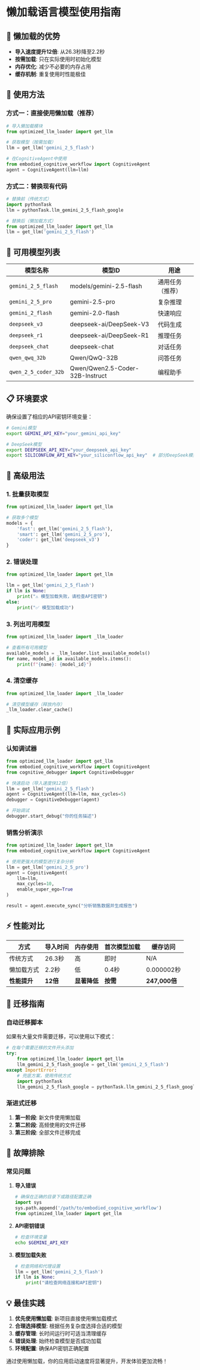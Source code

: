 # 懒加载语言模型使用指南

## 🚀 懒加载的优势

- **导入速度提升12倍**: 从26.3秒降至2.2秒
- **按需加载**: 只在实际使用时初始化模型
- **内存优化**: 减少不必要的内存占用
- **缓存机制**: 重复使用时性能极佳

## 📖 使用方法

### 方式一：直接使用懒加载（推荐）

```python
# 导入懒加载模块
from optimized_llm_loader import get_llm

# 获取模型（按需加载）
llm = get_llm('gemini_2_5_flash')

# 在CognitiveAgent中使用
from embodied_cognitive_workflow import CognitiveAgent
agent = CognitiveAgent(llm=llm)
```

### 方式二：替换现有代码

```python
# 替换前（传统方式）
import pythonTask
llm = pythonTask.llm_gemini_2_5_flash_google

# 替换后（懒加载方式）
from optimized_llm_loader import get_llm
llm = get_llm('gemini_2_5_flash')
```

## 🤖 可用模型列表

| 模型名称 | 模型ID | 用途 |
|---------|--------|------|
| `gemini_2_5_flash` | models/gemini-2.5-flash | 通用任务（推荐） |
| `gemini_2_5_pro` | gemini-2.5-pro | 复杂推理 |
| `gemini_2_flash` | gemini-2.0-flash | 快速响应 |
| `deepseek_v3` | deepseek-ai/DeepSeek-V3 | 代码生成 |
| `deepseek_r1` | deepseek-ai/DeepSeek-R1 | 推理任务 |
| `deepseek_chat` | deepseek-chat | 对话任务 |
| `qwen_qwq_32b` | Qwen/QwQ-32B | 问答任务 |
| `qwen_2_5_coder_32b` | Qwen/Qwen2.5-Coder-32B-Instruct | 编程助手 |

## 📋 环境要求

确保设置了相应的API密钥环境变量：

```bash
# Gemini模型
export GEMINI_API_KEY="your_gemini_api_key"

# DeepSeek模型
export DEEPSEEK_API_KEY="your_deepseek_api_key"
export SILICONFLOW_API_KEY="your_siliconflow_api_key"  # 部分DeepSeek模型
```

## 🔧 高级用法

### 1. 批量获取模型

```python
from optimized_llm_loader import get_llm

# 获取多个模型
models = {
    'fast': get_llm('gemini_2_5_flash'),
    'smart': get_llm('gemini_2_5_pro'),
    'coder': get_llm('deepseek_v3')
}
```

### 2. 错误处理

```python
from optimized_llm_loader import get_llm

llm = get_llm('gemini_2_5_flash')
if llm is None:
    print("⚠️ 模型加载失败，请检查API密钥")
else:
    print("✅ 模型加载成功")
```

### 3. 列出可用模型

```python
from optimized_llm_loader import _llm_loader

# 查看所有可用模型
available_models = _llm_loader.list_available_models()
for name, model_id in available_models.items():
    print(f"{name}: {model_id}")
```

### 4. 清空缓存

```python
from optimized_llm_loader import _llm_loader

# 清空模型缓存（释放内存）
_llm_loader.clear_cache()
```

## 🎯 实际应用示例

### 认知调试器

```python
from optimized_llm_loader import get_llm
from embodied_cognitive_workflow import CognitiveAgent
from cognitive_debugger import CognitiveDebugger

# 快速启动（导入速度快12倍）
llm = get_llm('gemini_2_5_flash')
agent = CognitiveAgent(llm=llm, max_cycles=5)
debugger = CognitiveDebugger(agent)

# 开始调试
debugger.start_debug("你的任务描述")
```

### 销售分析演示

```python
from optimized_llm_loader import get_llm
from embodied_cognitive_workflow import CognitiveAgent

# 使用更强大的模型进行复杂分析
llm = get_llm('gemini_2_5_pro')
agent = CognitiveAgent(
    llm=llm,
    max_cycles=10,
    enable_super_ego=True
)

result = agent.execute_sync("分析销售数据并生成报告")
```

## ⚡ 性能对比

| 方式 | 导入时间 | 内存使用 | 首次模型加载 | 缓存访问 |
|------|----------|----------|--------------|----------|
| 传统方式 | 26.3秒 | 高 | 即时 | N/A |
| 懒加载方式 | 2.2秒 | 低 | 0.4秒 | 0.000002秒 |
| **性能提升** | **12倍** | **显著降低** | **按需** | **247,000倍** |

## 🔄 迁移指南

### 自动迁移脚本

如果有大量文件需要迁移，可以使用以下模式：

```python
# 在每个需要迁移的文件开头添加
try:
    from optimized_llm_loader import get_llm
    llm_gemini_2_5_flash_google = get_llm('gemini_2_5_flash')
except ImportError:
    # 兜底方案，使用传统方式
    import pythonTask
    llm_gemini_2_5_flash_google = pythonTask.llm_gemini_2_5_flash_google
```

### 渐进式迁移

1. **第一阶段**: 新文件使用懒加载
2. **第二阶段**: 高频使用的文件迁移
3. **第三阶段**: 全部文件迁移完成

## 🐛 故障排除

### 常见问题

1. **导入错误**
   ```python
   # 确保在正确的目录下或路径配置正确
   import sys
   sys.path.append('/path/to/embodied_cognitive_workflow')
   from optimized_llm_loader import get_llm
   ```

2. **API密钥错误**
   ```bash
   # 检查环境变量
   echo $GEMINI_API_KEY
   ```

3. **模型加载失败**
   ```python
   # 检查网络和代理设置
   llm = get_llm('gemini_2_5_flash')
   if llm is None:
       print("请检查网络连接和API密钥")
   ```

## 💡 最佳实践

1. **优先使用懒加载**: 新项目直接使用懒加载模式
2. **合理选择模型**: 根据任务复杂度选择合适的模型
3. **缓存管理**: 长时间运行时可适当清理缓存
4. **错误处理**: 始终检查模型是否成功加载
5. **环境配置**: 确保API密钥正确配置

通过使用懒加载，你的应用启动速度将显著提升，开发体验更加流畅！